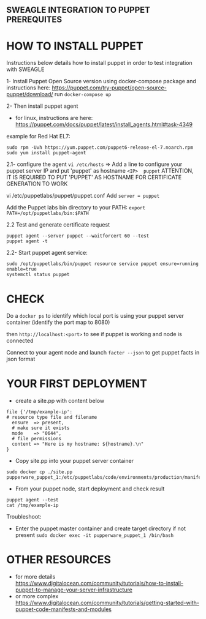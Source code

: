 ## SWEAGLE INTEGRATION TO PUPPET PREREQUITES

# HOW TO INSTALL PUPPET

Instructions below details how to install puppet in order to test integration with SWEAGLE

1- Install Puppet Open Source version using docker-compose package and instructions here:
https://puppet.com/try-puppet/open-source-puppet/download/
run `docker-compose up`

2- Then install puppet agent
- for linux, instructions are here:
https://puppet.com/docs/puppet/latest/install_agents.html#task-4349

example for Red Hat EL7:
```console
sudo rpm -Uvh https://yum.puppet.com/puppet6-release-el-7.noarch.rpm
sudo yum install puppet-agent
```

2.1- configure the agent
`vi /etc/hosts`
=> Add a line to configure your puppet server IP and put 'puppet' as hostname
`<IP>  puppet`
ATTENTION, IT IS REQUIRED TO PUT 'PUPPET' AS HOSTNAME FOR CERTIFICATE GENERATION TO WORK

vi /etc/puppetlabs/puppet/puppet.conf
Add
`server = puppet`

Add the Puppet labs bin directory to your PATH: `export PATH=/opt/puppetlabs/bin:$PATH`


2.2 Test and generate certificate request
```console
puppet agent --server puppet --waitforcert 60 --test
puppet agent -t
```

2.2- Start puppet agent service: 
```console
sudo /opt/puppetlabs/bin/puppet resource service puppet ensure=running enable=true
systemctl status puppet
```


# CHECK
Do a `docker ps` to identify which local port is using your puppet server container
(identify the port map to 8080)

then `http://localhost:<port>` to see if puppet is working and node is connected

Connect to your agent node and launch `facter --json` to get puppet facts in json format


# YOUR FIRST DEPLOYMENT

- create a site.pp with content below
```console
file {'/tmp/example-ip':                                            
# resource type file and filename
  ensure  => present,                                               
  # make sure it exists
  mode    => "0644",                                                
  # file permissions
  content => "Here is my hostname: ${hostname}.\n"
}
```

- Copy site.pp into your puppet server container
```console
sudo docker cp ./site.pp pupperware_puppet_1:/etc/puppetlabs/code/environments/production/manifests
```

- From your puppet node, start deployment and check result
```console
puppet agent --test
cat /tmp/example-ip
```

Troubleshoot:
- Enter the puppet master container and create target directory if not present
`sudo docker exec -it pupperware_puppet_1 /bin/bash`

# OTHER RESOURCES

- for more details https://www.digitalocean.com/community/tutorials/how-to-install-puppet-to-manage-your-server-infrastructure
- or more complex https://www.digitalocean.com/community/tutorials/getting-started-with-puppet-code-manifests-and-modules
